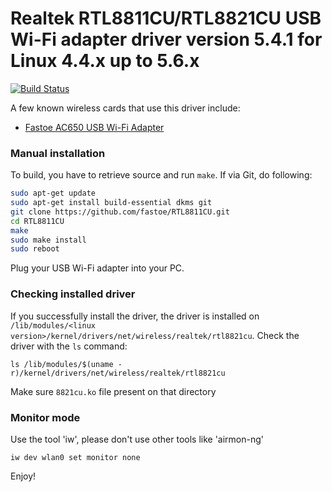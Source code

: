 # Realtek RTL8811CU/RTL8821CU USB Wi-Fi adapter driver version 5.4.1 for Linux 4.4.x up to 5.6.x

[![Build Status](https://travis-ci.com/fastoe/RTL8811CU.svg?branch=master)](https://travis-ci.com/fastoe/RTL8811CU)

A few known wireless cards that use this driver include:
* [Fastoe AC650 USB Wi-Fi Adapter](https://amzn.to/2KR1Lxi)

### Manual installation

To build, you have to retrieve source and run `make`.
If via Git, do following:

```bash
sudo apt-get update
sudo apt-get install build-essential dkms git
git clone https://github.com/fastoe/RTL8811CU.git
cd RTL8811CU
make
sudo make install
sudo reboot
```

Plug your USB Wi-Fi adapter into your PC.

### Checking installed driver
If you successfully install the driver, the driver is installed on `/lib/modules/<linux version>/kernel/drivers/net/wireless/realtek/rtl8821cu`. Check the driver with the `ls` command:
```
ls /lib/modules/$(uname -r)/kernel/drivers/net/wireless/realtek/rtl8821cu
```
Make sure `8821cu.ko` file present on that directory

### Monitor mode
Use the tool 'iw', please don't use other tools like 'airmon-ng'
```
iw dev wlan0 set monitor none
```


Enjoy!
